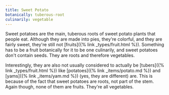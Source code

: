 ```yaml
---
title: Sweet Potato
botanically: tuberous-root
culinarily: vegetable
---
```

Sweet potatoes are the main, tuberous roots of sweet potato plants that people eat. Although they are made into pies, they're colorful, and they are fairly sweet, they're still not [fruits]({% link _types/fruit.html %}). Something has to be a fruit botanically for it to be one culinarily, and sweet potatoes don't contain seeds. They are roots and therefore vegetables.

Interestingly, they are also not usually considered to actually be [tubers]({% link _types/fruit.html %}) like [potatoes]({% link _items/potato.md %}) and [yams]({% link _items/yam.md %}) (yes, they are different) are. This is because of the fact that sweet potatoes are roots, not part of the stem. Again though, none of them are fruits. They're all vegetables.